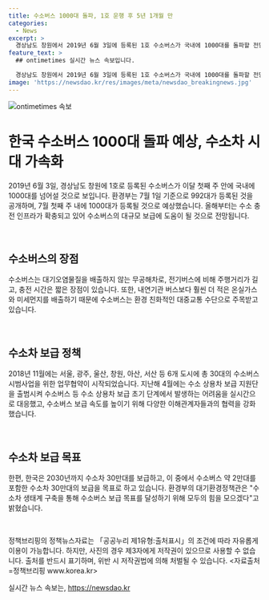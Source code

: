 ```yaml
---
title: 수소버스 1000대 돌파, 1호 운행 후 5년 1개월 만
categories:
  - News
excerpt: >
  경상남도 창원에서 2019년 6월 3일에 등록된 1호 수소버스가 국내에 1000대를 돌파할 전망이다. 환경부는 7월 1일을 기준으로 992대가 등록된 상황이며, 액화수소충전소와 대용량 기체수소충전소가 증가함에 따라 수소버스 보급이 가속화될 것으로 예상된다. 수소버스는 대기오염 물질을 배출하지 않고 주행거리가 길며 충전 시간이 짧아 환경에 이로운 효과를 제공한다. 또한, 환경부는 수소버스 시범사업과 보급을 위한 다양한 노력을 기울이고 있다. 2030년까지 2만대의 수소버스를 포함한 30만대의 수소차 보급 목표를 달성하기 위해 지속적으로 인프라를 구축할 예정이다.
feature_text: >
  ## ontimetimes 실시간 뉴스 속보입니다.

  경상남도 창원에서 2019년 6월 3일에 등록된 1호 수소버스가 국내에 1000대를 돌파할 전망이다. 환경부는 7월 1일을 기준으로 992대가 등록된 상황이며, 액화수소충전소와 대용량 기체수소충전소가 증가함에 따라 수소버스 보급이 가속화될 것으로 예상된다. 수소버스는 대기오염 물질을 배출하지 않고 주행거리가 길며 충전 시간이 짧아 환경에 이로운 효과를 제공한다. 또한, 환경부는 수소버스 시범사업과 보급을 위한 다양한 노력을 기울이고 있다. 2030년까지 2만대의 수소버스를 포함한 30만대의 수소차 보급 목표를 달성하기 위해 지속적으로 인프라를 구축할 예정이다.
image: 'https://newsdao.kr/res/images/meta/newsdao_breakingnews.jpg'
---
```


<p><img src="https://newsdao.kr/res/images/meta/newsdao_breakingnews.jpg" alt="ontimetimes 속보" /></p>

<h1>한국 수소버스 1000대 돌파 예상, 수소차 시대 가속화</h1>

<p>2019년 6월 3일, 경상남도 창원에 1호로 등록된 수소버스가 이달 첫째 주 안에 국내에 1000대를 넘어설 것으로 보입니다. 환경부는 7월 1일 기준으로 992대가 등록된 것을 공개하며, 7월 첫째 주 내에 1000대가 등록될 것으로 예상했습니다. 올해부터는 수소 충전 인프라가 확충되고 있어 수소버스의 대규모 보급에 도움이 될 것으로 전망됩니다.</p>

<p data-ke-size="size16">&nbsp;</p>

<h2 data-ke-size="size26"><b>수소버스의 장점</b></h2>

<p>수소버스는 대기오염물질을 배출하지 않는 무공해차로, 전기버스에 비해 주행거리가 길고, 충전 시간은 짧은 장점이 있습니다. 또한, 내연기관 버스보다 훨씬 더 적은 온실가스와 미세먼지를 배출하기 때문에 수소버스는 환경 친화적인 대중교통 수단으로 주목받고 있습니다.</p>

<p data-ke-size="size16">&nbsp;</p>

<h2 data-ke-size="size26"><b>수소차 보급 정책</b></h2>

<p>2018년 11월에는 서울, 광주, 울산, 창원, 아산, 서산 등 6개 도시에 총 30대의 수소버스 시범사업을 위한 업무협약이 시작되었습니다. 지난해 4월에는 수소 상용차 보급 지원단을 출범시켜 수소버스 등 수소 상용차 보급 초기 단계에서 발생하는 어려움을 실시간으로 대응했고, 수소버스 보급 속도를 높이기 위해 다양한 이해관계자들과의 협력을 강화했습니다.</p>

<p data-ke-size="size16">&nbsp;</p>

<h2 data-ke-size="size26"><b>수소차 보급 목표</b></h2>

<p>한편, 한국은 2030년까지 수소차 30만대를 보급하고, 이 중에서 수소버스 약 2만대를 포함한 수소차 30만대의 보급을 목표로 하고 있습니다. 환경부의 대기환경정책관은 "수소차 생태계 구축을 통해 수소버스 보급 목표를 달성하기 위해 모두의 힘을 모으겠다"고 밝혔습니다.</p>

<p data-ke-size="size16">&nbsp;</p>

<p>정책브리핑의 정책뉴스자료는 「공공누리 제1유형:출처표시」의 조건에 따라 자유롭게 이용이 가능합니다.
하지만, 사진의 경우 제3자에게 저작권이 있으므로 사용할 수 없습니다. 출처를 반드시 표기하며, 위반 시 저작권법에 의해 처벌될 수 있습니다. &lt;자료출처=정책브리핑 www.korea.kr></p>
실시간 뉴스 속보는, <a href="https://newsdao.kr" rel="dofollow">https://newsdao.kr</a>


